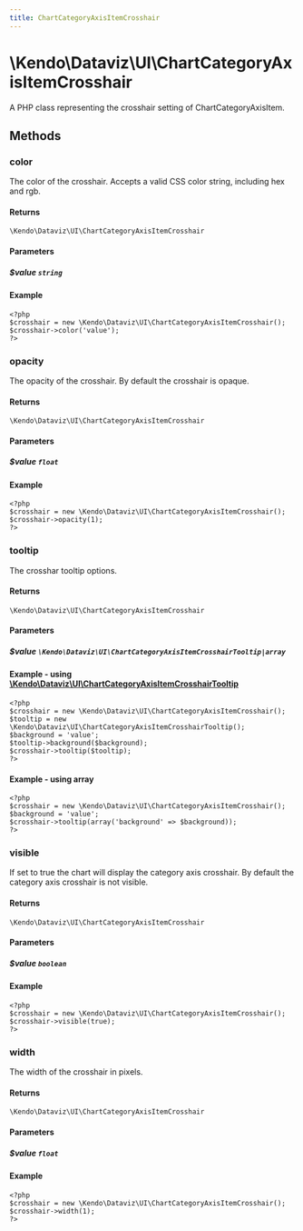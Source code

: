 ```yaml
---
title: ChartCategoryAxisItemCrosshair
---
```


# \Kendo\Dataviz\UI\ChartCategoryAxisItemCrosshair

A PHP class representing the crosshair setting of ChartCategoryAxisItem.


## Methods

### color
The color of the crosshair. Accepts a valid CSS color string, including hex and rgb.

#### Returns
`\Kendo\Dataviz\UI\ChartCategoryAxisItemCrosshair`

#### Parameters

##### $value `string`



#### Example 
    <?php
    $crosshair = new \Kendo\Dataviz\UI\ChartCategoryAxisItemCrosshair();
    $crosshair->color('value');
    ?>

### opacity
The opacity of the crosshair. By default the crosshair is opaque.

#### Returns
`\Kendo\Dataviz\UI\ChartCategoryAxisItemCrosshair`

#### Parameters

##### $value `float`



#### Example 
    <?php
    $crosshair = new \Kendo\Dataviz\UI\ChartCategoryAxisItemCrosshair();
    $crosshair->opacity(1);
    ?>

### tooltip

The crosshar tooltip options.

#### Returns
`\Kendo\Dataviz\UI\ChartCategoryAxisItemCrosshair`

#### Parameters

##### $value `\Kendo\Dataviz\UI\ChartCategoryAxisItemCrosshairTooltip|array`


#### Example - using [\Kendo\Dataviz\UI\ChartCategoryAxisItemCrosshairTooltip](/kendo-ui/api/wrappers/php/Kendo/Dataviz/UI/ChartCategoryAxisItemCrosshairTooltip)
    <?php
    $crosshair = new \Kendo\Dataviz\UI\ChartCategoryAxisItemCrosshair();
    $tooltip = new \Kendo\Dataviz\UI\ChartCategoryAxisItemCrosshairTooltip();
    $background = 'value';
    $tooltip->background($background);
    $crosshair->tooltip($tooltip);
    ?>

#### Example - using array

    <?php
    $crosshair = new \Kendo\Dataviz\UI\ChartCategoryAxisItemCrosshair();
    $background = 'value';
    $crosshair->tooltip(array('background' => $background));
    ?>

### visible
If set to true the chart will display the category axis crosshair. By default the category axis crosshair is not visible.

#### Returns
`\Kendo\Dataviz\UI\ChartCategoryAxisItemCrosshair`

#### Parameters

##### $value `boolean`



#### Example 
    <?php
    $crosshair = new \Kendo\Dataviz\UI\ChartCategoryAxisItemCrosshair();
    $crosshair->visible(true);
    ?>

### width
The width of the crosshair in pixels.

#### Returns
`\Kendo\Dataviz\UI\ChartCategoryAxisItemCrosshair`

#### Parameters

##### $value `float`



#### Example 
    <?php
    $crosshair = new \Kendo\Dataviz\UI\ChartCategoryAxisItemCrosshair();
    $crosshair->width(1);
    ?>

